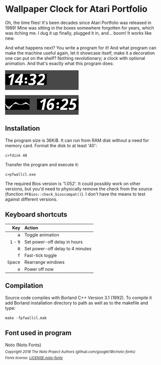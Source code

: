 # Wallpaper Clock for Atari Portfolio

Oh, the time flies! It's been decades since Atari Portfolio was released in 1989! Mine was sitting in the boxes somewhere forgotten for years, which was itching me. I dug it up finally, plugged it in, and... boom! It works like new.

And what happens next? You write a program for it! And what program can make the machine useful again, let it showcase itself, make it a decoration one can put on the shelf? Nothing revolutionary; a clock with optional animation. And that's exactly what this program does:

![Screenshot_1](sshots/sshot_1-bw.bmp)

![Screenshot_2](sshots/sshot_2-bw.bmp)

## Installation

The program size is 36KiB. It can run from RAM disk without a need for memory card. Format the disk to at least '40':

`c>fdisk 40`

Transfer the program and execute it:

`c>pfwallcl.exe`

The required Bios version is '1.052'. It could possibly work on other versions, but you'd need to physically remove the check from the source (function `PFBios::check_bioscompat()`). I don't have the means to test against different versions.

## Keyboard shortcuts

| Key                         | Action                           |
| ---------------------------:|:-------------------------------- |
| <kbd>a</kbd>                | Toggle animation                 |
| <kbd>1</kbd> - <kbd>9</kbd> | Set power-off delay in hours     |
| <kbd>0</kbd>                | Set power-off delay to 4 minutes |
| <kbd>f</kbd>                | Fast-tick toggle                 |
| <kbd>Space</kbd>            | Rearrange windows                |
| <kbd>o</kbd>                | Power off now                    |

## Compilation

Source code compiles with Borland C++ Version 3.1 (1992). To compile it add Borland installation directory to path as well as to the makefile and type:

`make -fpfwallcl.mak`

## Font used in program

Noto (Noto Fonts)\
<sub>_Copyright 2018 The Noto Project Authors (github.com/googlei18n/noto-fonts)_</sub>\
<sub>_Fonts license: [LICENSE.noto-fonts](LICENSE.noto-fonts)_</sub>
